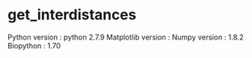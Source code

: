 # get_interdistances
Python version : python 2.7.9
Matplotlib version : 
Numpy version : 1.8.2
Biopython : 1.70
